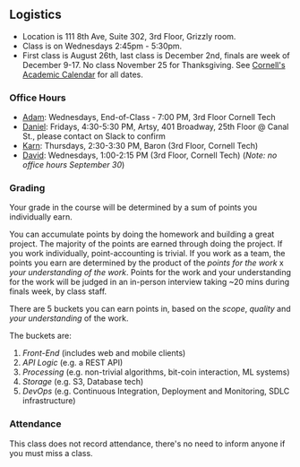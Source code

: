 Logistics
---------

* Location is 111 8th Ave, Suite 302, 3rd Floor, Grizzly room.
* Class is on Wednesdays 2:45pm - 5:30pm.
* First class is August 26th, last class is December 2nd, finals are week of December 9-17. No class November 25 for Thanksgiving. See [Cornell's Academic Calendar](https://www.cornell.edu/academics/calendar/) for all dates.

### Office Hours

* [Adam](/people/adam-fleming.md): Wednesdays, End-of-Class - 7:00 PM, 3rd Floor Cornell Tech
* [Daniel](/people/daniel-doubrovkine.md): Fridays, 4:30-5:30 PM, Artsy, 401 Broadway, 25th Floor @ Canal St., please contact on Slack to confirm
* [Karn](/people/karn-seth.md): Thursdays, 2:30-3:30 PM, Baron (3rd Floor, Cornell Tech)
* [David](/people/david-gochfeld.md): Wednesdays, 1:00-2:15 PM (3rd Floor, Cornell Tech) (*Note: no office hours September 30*)

### Grading

Your grade in the course will be determined by a sum of points you individually earn.

You can accumulate points by doing the homework and building a great project.  The majority of the points are earned through doing the project.  If you work individually, point-accounting is trivial.  If you work as a team, the points you earn are determined by the product of the *points for the work* x *your understanding of the work*.  Points for the work and your understanding for the work will be judged in an in-person interview taking ~20 mins during finals week, by class staff.

There are 5 buckets you can earn points in, based on the *scope*, *quality* and *your understanding* of the work.

The buckets are:

1. *Front-End* (includes web and mobile clients)
2. *API Logic* (e.g. a REST API)
3. *Processing* (e.g. non-trivial algorithms, bit-coin interaction, ML systems)
4. *Storage* (e.g. S3, Database tech)
5. *DevOps* (e.g. Continuous Integration, Deployment and Monitoring, SDLC infrastructure)

### Attendance

This class does not record attendance, there's no need to inform anyone if you must miss a class.
